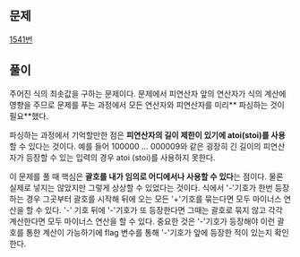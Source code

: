 ## 문제
[1541번](https://www.acmicpc.net/problem/1541)

## 풀이

주어진 식의 최솟값을 구하는 문제이다. 문제에서 피연산자 앞의 연산자가 식의 계산에 영향을 주므로 문제를 푸는 과정에서 모든 연산자와 피연산자를 미리** 파싱하는 것이 필요**했다.


파싱하는 과정에서 기억할만한 점은 **피연산자의 길이 제한이 있기에  atoi(stoi)를 사용**할 수 있다는 것이다. 예를 들어 100000 ... 000009와 같은 굉장히 긴 길이의 피연산자가 등장할 수 있는 입력의 경우 atoi (stoi)를 사용하지 못한다.

이 문제를 풀 때 핵심은 **괄호를 내가 임의로 어디에서나 사용할 수 있다**는 점이다. 물론 실제로 넣지는 않았지만 그렇게 상상할 수 있었다는 것이다. 식에서 '-'기호가 한번 등장하는 경우 그곳부터 괄호를 시작해 뒤에 오는 모든 '+'기호를 묶는다면 모두 마이너스 연산을 할 수 있다. '-' 기호 뒤에 '-'기호가 또 등장한다면 그때는 괄호로 묶지 않고 각각 계산한다면 모두 마이너스 연산을 할 수 있다. 중요한 것은 '-'기호가 등장해야 이런 괄호를 통한 계산이 가능하기에 flag 변수를 통해 '-'기호가 앞에 등장한 적이 있는지 확인한다.

